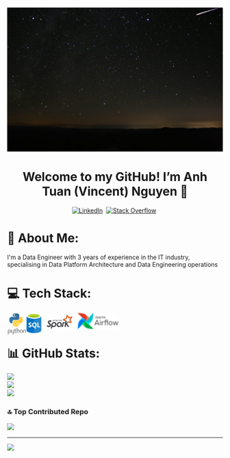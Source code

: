 <p align="center"> 
    <img src="wallpaper/wallpaper.gif">
    <h1 align="center">
    <b>Welcome to my GitHub! I’m Anh Tuan (Vincent) Nguyen 👋</b>
    </h1>
</p>
<p align="center">
<a href="https://www.linkedin.com/in/tuan-anh-vincent-nguyen/"><img src="https://img.shields.io/badge/LinkedIn-%230077B5.svg?logo=linkedin&logoColor=white)](https://linkedin.com/in/tuan-anh-vincent-nguyen" alt="LinkedIn" /></a>&nbsp;
<a href="https://stackoverflow.com/users/10679984"><img src="https://img.shields.io/badge/-Stackoverflow-FE7A16?logo=stack-overflow&logoColor=white" alt="Stack Overflow"/></a>&nbsp;
</p>

# 💬 About Me:
I'm a Data Engineer with 3 years of experience in the IT industry, specialising in Data Platform Architecture and Data Engineering operations <br>    

# 💻 Tech Stack:

<img align="left" alt="Python" width="45px" src="icon/python-vertical.svg" />
<img align="left" alt="SQL" width="35px" src="icon/sql-database-generic.svg" />
<img align="left" alt="Spark" width="85px" src="icon/apache_spark-ar21.svg" />
<img align="left" alt="Airflow" width="95px" src="icon/airflow.svg" />

<br><br/>
# 📊 GitHub Stats:
![](https://github-readme-stats.vercel.app/api?username=tuananh8497&theme=dark&hide_border=false&include_all_commits=true&count_private=false)<br/>
![](https://github-readme-streak-stats.herokuapp.com/?user=tuananh8497&theme=dark&hide_border=false)<br/>
![](https://github-readme-stats.vercel.app/api/top-langs/?username=tuananh8497&theme=dark&hide_border=false&include_all_commits=true&count_private=false&layout=compact)

### 🔝 Top Contributed Repo
![](https://github-contributor-stats.vercel.app/api?username=tuananh8497&limit=5&theme=dark&combine_all_yearly_contributions=true)

---
[![](https://visitcount.itsvg.in/api?id=tuananh8497&icon=0&color=0)](https://visitcount.itsvg.in)
